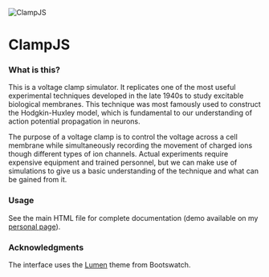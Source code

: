 ![ClampJS](http://michaelcyau.com/vclamp/img/demo.png)
# ClampJS

### What is this?

This is a voltage clamp simulator. It replicates one of the most useful experimental techniques developed in the late 1940s to study excitable biological membranes. This technique was most famously used to construct the Hodgkin-Huxley model, which is fundamental to our understanding of action potential propagation in neurons. 

The purpose of a voltage clamp is to control the voltage across a cell membrane while simultaneously recording the movement of charged ions though different types of ion channels. Actual experiments require expensive equipment and trained personnel, but we can make use of simulations to give us a basic understanding of the technique and what can be gained from it. 

### Usage

See the main HTML file for complete documentation (demo available on my [personal page](http://michaelcyau.com/vclamp)).

### Acknowledgments

The interface uses the [Lumen](https://bootswatch.com/lumen/) theme from Bootswatch.
